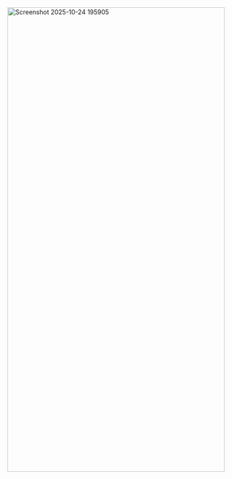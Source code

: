 <img width="488" height="1044" alt="Screenshot 2025-10-24 195905" src="https://github.com/user-attachments/assets/cebb3179-7599-4ede-8fd9-d515a1009cb1" />
